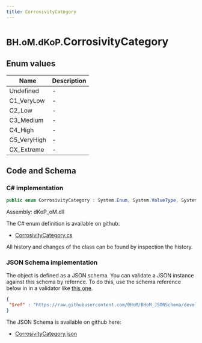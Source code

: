 ```yaml
---
title: CorrosivityCategory
---
```


# <small>BH.oM.dKoP.</small>**CorrosivityCategory**



## Enum values

| Name            | Description                                                    |
|-----------------|----------------------------------------------------------------|
| Undefined |  -  |
| C1_VeryLow |  -  |
| C2_Low |  -  |
| C3_Medium |  -  |
| C4_High |  -  |
| C5_VeryHigh |  -  |
| CX_Extreme |  -  |


## Code and Schema

### C# implementation

``` C# title="C#"
public enum CorrosivityCategory : System.Enum, System.ValueType, System.IComparable, System.ISpanFormattable, System.IFormattable, System.IConvertible
```

Assembly: dKoP_oM.dll

The C# enum definition is available on github:

- [CorrosivityCategory.cs](https://github.com/BHoM/dKoP_Toolkit/blob/develop/dKoP_oM/Performance\Durability\CorrosivityCategory.cs)

All history and changes of the class can be found by inspection the history.
### JSON Schema implementation

The object is defined as a JSON schema. You can validate a JSON instance against this schema by refernce. To do this, use the schema reference below in in a validator like [this one](https://www.jsonschemavalidator.net/).

``` json title="JSON Schema"
{
 "$ref" : "https://raw.githubusercontent.com/BHoM/BHoM_JSONSchema/develop/dKoP_oM/CorrosivityCategory.json"
}
```

The JSON Schema is available on github here:

- [CorrosivityCategory.json](https://github.com/BHoM/BHoM_JSONSchema/blob/develop/dKoP_oM/CorrosivityCategory.json)
